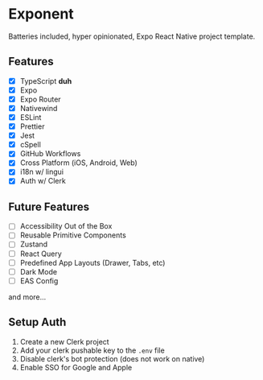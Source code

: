 # Exponent

Batteries included, hyper opinionated, Expo React Native project template.

## Features

- [x] TypeScript **duh**
- [x] Expo
- [x] Expo Router
- [x] Nativewind
- [x] ESLint
- [x] Prettier
- [x] Jest
- [x] cSpell
- [x] GitHub Workflows
- [x] Cross Platform (iOS, Android, Web)
- [x] i18n w/ lingui
- [x] Auth w/ Clerk

## Future Features

- [ ] Accessibility Out of the Box
- [ ] Reusable Primitive Components
- [ ] Zustand
- [ ] React Query
- [ ] Predefined App Layouts (Drawer, Tabs, etc)
- [ ] Dark Mode
- [ ] EAS Config

and more...

## Setup Auth

1. Create a new Clerk project
2. Add your clerk pushable key to the `.env` file
3. Disable clerk's bot protection (does not work on native)
4. Enable SSO for Google and Apple
